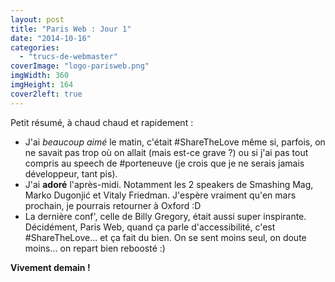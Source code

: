 ```yaml
---
layout: post
title: "Paris Web : Jour 1"
date: "2014-10-16"
categories: 
  - "trucs-de-webmaster"
coverImage: "logo-parisweb.png"
imgWidth: 360
imgHeight: 164
cover2left: true
---
```


Petit résumé, à chaud chaud et rapidement :

- J'ai _beaucoup aimé_ le matin, c'était #ShareTheLove même si, parfois, on ne savait pas trop où on allait (mais est-ce grave ?) ou si j'ai pas tout compris au speech de #porteneuve (je crois que je ne serais jamais développeur, tant pis).
- J'ai **adoré** l'après-midi. Notamment les 2 speakers de Smashing Mag, Marko Dugonjić et Vitaly Friedman. J'espère vraiment qu'en mars prochain, je pourrais retourner à Oxford :D
- La dernière conf', celle de Billy Gregory, était aussi super inspirante. Décidément, Paris Web, quand ça parle d'accessibilité, c'est #ShareTheLove... et ça fait du bien. On se sent moins seul, on doute moins... on repart bien reboosté :)

**Vivement demain !**
